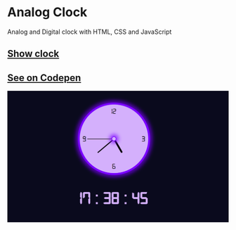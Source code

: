 # Analog Clock

Analog and Digital clock with HTML, CSS and JavaScript

## [Show clock](https://bbusse.github.io/clock)
## [See on Codepen](https://codepen.io/hicoders/pen/xxRJoYQ)

![Preview](preview.png)
